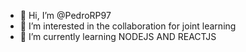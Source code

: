 - 👋 Hi, I’m @PedroRP97
- 👀 I’m interested in the collaboration for joint learning
- 🌱 I’m currently learning NODEJS AND REACTJS

